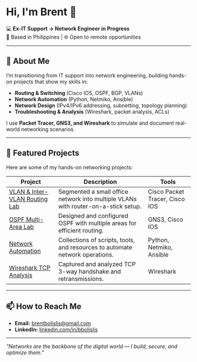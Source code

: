 # Hi, I'm Brent 👋

💻 **Ex-IT Support → Network Engineer in Progress**  
📍 Based in Philippines | 🌐 Open to remote opportunities  

---

## 🚀 About Me
I’m transitioning from IT support into network engineering, building hands-on projects that show my skills in:
- **Routing & Switching** (Cisco IOS, OSPF, BGP, VLANs)
- **Network Automation** (Python, Netmiko, Ansible)
- **Network Design** (IPv4/IPv6 addressing, subnetting, topology planning)
- **Troubleshooting & Analysis** (Wireshark, packet analysis, ACLs)

I use **Packet Tracer, GNS3, and Wireshark** to simulate and document real-world networking scenarios.

---

## 📂 Featured Projects
Here are some of my hands-on networking projects:

| Project | Description | Tools |
|---------|-------------|-------|
| [VLAN & Inter-VLAN Routing Lab](https://github.com/bbolislis/vlan-lab) | Segmented a small office network into multiple VLANs with router-on-a-stick setup. | Cisco Packet Tracer, Cisco IOS |
| [OSPF Multi-Area Lab](https://github.com/bbolislis/ospf-lab) | Designed and configured OSPF with multiple areas for efficient routing. | GNS3, Cisco IOS |
| [Network Automation](https://github.com/bbolislis/Network-Automation) | Collections of scripts, tools, and resources to automate network operations. | Python, Netmiko, Ansible |
| [Wireshark TCP Analysis](https://github.com/bbolislis/tcp-analysis) | Captured and analyzed TCP 3-way handshake and retransmissions. | Wireshark |

---

## 📫 How to Reach Me
- **Email:** brentbolislis@gmail.com
- **LinkedIn:** [linkedin.com/in/bbolislis](https://linkedin.com/in/bbolislis)

---

*“Networks are the backbone of the digital world — I build, secure, and optimize them.”*

